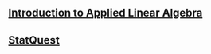 ## [Introduction to Applied Linear Algebra](http://vmls-book.stanford.edu/)
## [StatQuest](https://www.youtube.com/channel/UCtYLUTtgS3k1Fg4y5tAhLbw)
